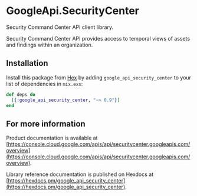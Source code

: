 # GoogleApi.SecurityCenter

Security Command Center API client library.

Security Command Center API provides access to temporal views of assets and findings within an organization.

## Installation

Install this package from [Hex](https://hex.pm) by adding
`google_api_security_center` to your list of dependencies in `mix.exs`:

```elixir
def deps do
  [{:google_api_security_center, "~> 0.9"}]
end
```

## For more information

Product documentation is available at [https://console.cloud.google.com/apis/api/securitycenter.googleapis.com/overview](https://console.cloud.google.com/apis/api/securitycenter.googleapis.com/overview).

Library reference documentation is published on Hexdocs at
[https://hexdocs.pm/google_api_security_center](https://hexdocs.pm/google_api_security_center).
